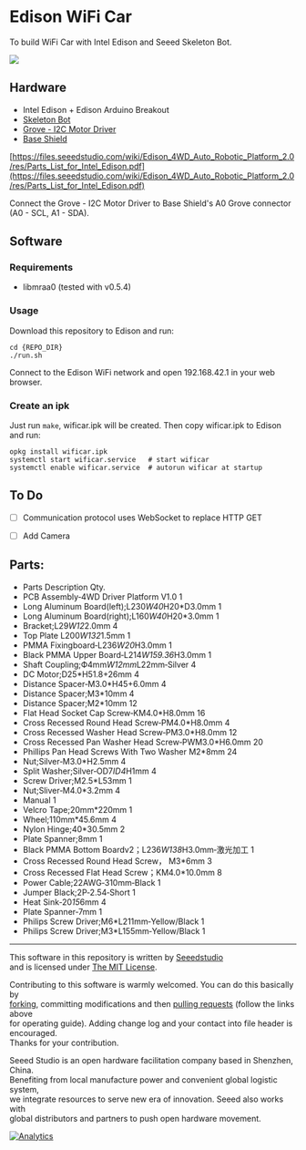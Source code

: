 Edison WiFi Car
===============

To build WiFi Car with Intel Edison and Seeed Skeleton Bot.

![](www/img/car_top_view.jpg)

## Hardware
+ Intel Edison + Edison Arduino Breakout
+ [Skeleton Bot](http://www.seeedstudio.com/wiki/Skeleton_Bot_-_4WD_hercules_mobile_robotic_platform)
+ [Grove - I2C Motor Driver](http://www.seeedstudio.com/wiki/Grove_-_I2C_Motor_Driver_V1.3)
+ [Base Shield](http://www.seeedstudio.com/wiki/index.php?title=Base_shield_v2&uselang=en)

[https://files.seeedstudio.com/wiki/Edison_4WD_Auto_Robotic_Platform_2.0/res/Parts_List_for_Intel_Edison.pdf](https://files.seeedstudio.com/wiki/Edison_4WD_Auto_Robotic_Platform_2.0/res/Parts_List_for_Intel_Edison.pdf)

Connect the Grove - I2C Motor Driver to Base Shield's A0 Grove connector (A0 - SCL, A1 - SDA).

## Software
### Requirements
+ libmraa0 (tested with v0.5.4)

### Usage
Download this repository to Edison and run:
```
cd {REPO_DIR}
./run.sh
```
Connect to the Edison WiFi network and open 192.168.42.1 in your web browser.

### Create an ipk
Just run `make`, wificar.ipk will be created.
Then copy wificar.ipk to Edison and run:
```
opkg install wificar.ipk
systemctl start wificar.service   # start wificar
systemctl enable wificar.service  # autorun wificar at startup
```

## To Do
- [ ] Communication protocol uses WebSocket to replace HTTP GET
- [ ] Add Camera


## Parts:

 

- Parts Description   Qty. 
- PCB Assembly‐4WD Driver Platform V1.0  1 
- Long Aluminum Board(left);L230*W40*H20*D3.0mm  1 
- Long Aluminum Board(right);L160*W40*H20*3.0mm  1 
- Bracket;L29*W12*2.0mm  4 
- Top Plate L200*W132*1.5mm  1 
- PMMA Fixingboard‐L236*W20*H3.0mm  1 
- Black PMMA Upper Board‐L214*W159.36*H3.0mm  1 
- Shaft Coupling;Ф4mm*W12mm*L22mm‐Silver  4 
- DC Motor;D25*H51.8+26mm  4 
- Distance Spacer‐M3.0*H45+6.0mm  4 
- Distance Spacer;M3*10mm  4 
- Distance Spacer;M2*10mm  12 
- Flat Head Socket Cap Screw‐KM4.0*H8.0mm  16 
- Cross Recessed Round Head Screw‐PM4.0*H8.0mm  4 
- Cross Recessed Washer Head Screw‐PM3.0*H8.0mm  12 
- Cross Recessed Pan Washer Head Screw‐PWM3.0*H6.0mm  20 
- Phillips Pan Head Screws With Two Washer M2*8mm   24 
- Nut;Silver‐M3.0*H2.5mm  4 
- Split Washer;Silver‐OD7*ID4*H1mm  4 
- Screw Driver;M2.5*L53mm  1 
- Nut;Sliver‐M4.0*3.2mm  4 
- Manual  1 
- Velcro Tape;20mm*220mm  1 
- Wheel;110mm*45.6mm  4 
- Nylon Hinge;40*30.5mm  2 
- Plate Spanner;8mm  1 
- Black PMMA Bottom Boardv2；L236*W138*H3.0mm‐激光加工  1 
- Cross Recessed Round Head Screw， M3*6mm  3 
- Cross Recessed Flat Head Screw；KM4.0*10.0mm  8 
- Power Cable;22AWG‐310mm‐Black  1 
- Jumper Black;2P‐2.54‐Short  1 
- Heat Sink‐20*15*6mm  4 
- Plate Spanner‐7mm  1 
- Philips Screw Driver;M6*L211mm‐Yellow/Black  1 
- Philips Screw Driver;M3*L155mm‐Yellow/Black  1 
 
 
 

----

This software in this repository is written by [Seeedstudio](http://seeed.cc)<br>
and is licensed under [The MIT License](http://opensource.org/licenses/MIT).

Contributing to this software is warmly welcomed. You can do this basically by<br>
[forking](https://help.github.com/articles/fork-a-repo), committing modifications and then [pulling requests](https://help.github.com/articles/using-pull-requests) (follow the links above<br>
for operating guide). Adding change log and your contact into file header is encouraged.<br>
Thanks for your contribution.

Seeed Studio is an open hardware facilitation company based in Shenzhen, China. <br>
Benefiting from local manufacture power and convenient global logistic system, <br>
we integrate resources to serve new era of innovation. Seeed also works with <br>
global distributors and partners to push open hardware movement.<br>

[![Analytics](https://ga-beacon.appspot.com/UA-46589105-3/Edison_WiFi_Car)](https://github.com/igrigorik/ga-beacon)
